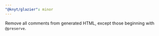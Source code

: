 ```yaml
---
"@knyt/glazier": minor
---
```


Remove all comments from generated HTML, except those beginning with `@preserve`.
